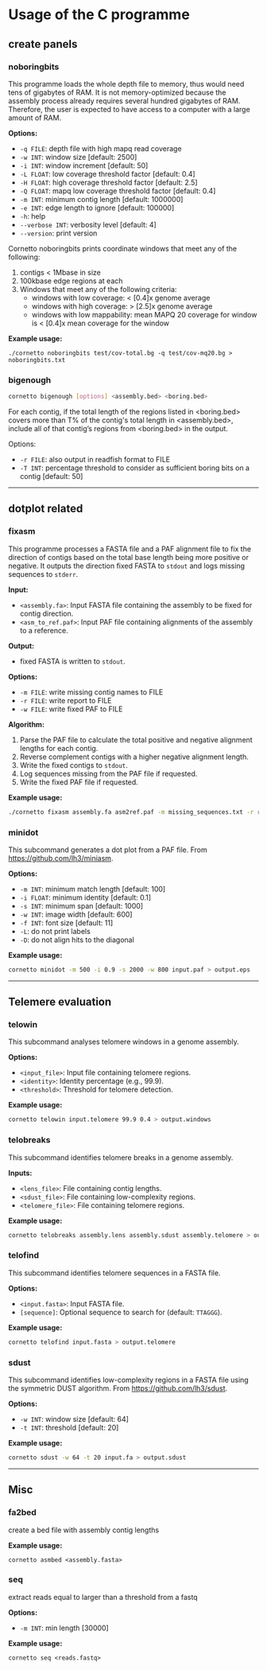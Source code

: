 # Usage of the C programme

## create panels

### noboringbits

This programme loads the whole depth file to memory, thus would need tens of gigabytes of RAM. It is not memory-optimized because the assembly process already requires several hundred gigabytes of RAM. Therefore, the user is expected to have access to a computer with a large amount of RAM.

**Options:**

* `-q FILE`:       depth file with high mapq read coverage
* `-w INT`:        window size [default: 2500]
* `-i INT`:        window increment [default: 50]
* `-L FLOAT`:      low coverage threshold factor [default: 0.4]
* `-H FLOAT`:      high coverage threshold factor [default: 2.5]
* `-Q FLOAT`:      mapq low coverage threshold factor [default: 0.4]
* `-m INT`:        minimum contig length [default: 1000000]
* `-e INT`:        edge length to ignore [default: 100000]
* `-h`:            help
* `--verbose INT`: verbosity level [default: 4]
* `--version`:     print version


Cornetto noboringbits prints coordinate windows that meet any of the following:

1. contigs < 1Mbase in size
2. 100kbase edge regions at each
3. Windows that meet any of the following criteria:
   - windows with low coverage: < [0.4]x genome average
   - windows with high coverage: > [2.5]x genome average
   - windows with low mappability: mean MAPQ 20 coverage for window is < [0.4]x mean coverage for the window


**Example usage:**
```
./cornetto noboringbits test/cov-total.bg -q test/cov-mq20.bg > noboringbits.txt
```


### bigenough

```bash
cornetto bigenough [options] <assembly.bed> <boring.bed>
```

For each contig, if the total length of the regions listed in <boring.bed> covers more than T% of the contig's total length in <assembly.bed>, include all of that contig’s regions from <boring.bed> in the output.

Options:
* `-r FILE`:  also output in readfish format to FILE
* `-T INT`:   percentage threshold to consider as sufficient boring bits on a contig [default: 50]

---

## dotplot related

### fixasm

This programme processes a FASTA file and a PAF alignment file to fix the direction of contigs based on the total base length being more positive or negative. It outputs the direction fixed FASTA to `stdout` and logs missing sequences to `stderr`.

**Input:**

* `<assembly.fa>`: Input FASTA file containing the assembly to be fixed for contig direction.
* `<asm_to_ref.paf>`: Input PAF file containing alignments of the assembly to a reference.

**Output:**

* fixed FASTA is written to `stdout`.

**Options:**

* `-m FILE`:   write missing contig names to FILE
* `-r FILE`:   write report to FILE
* `-w FILE`:   write fixed PAF to FILE


**Algorithm:**

1. Parse the PAF file to calculate the total positive and negative alignment lengths for each contig.
2. Reverse complement contigs with a higher negative alignment length.
3. Write the fixed contigs to `stdout`.
4. Log sequences missing from the PAF file if requested.
5. Write the fixed PAF file if requested.

**Example usage:**

```bash
./cornetto fixasm assembly.fa asm2ref.paf -m missing_sequences.txt -r report.tsv -w fixed.paf > fixed_contigs.fasta
```


### minidot

This subcommand generates a dot plot from a PAF file. From https://github.com/lh3/miniasm.

**Options:**

* `-m INT`:        minimum match length [default: 100]
* `-i FLOAT`:      minimum identity [default: 0.1]
* `-s INT`:        minimum span [default: 1000]
* `-w INT`:        image width [default: 600]
* `-f INT`:        font size [default: 11]
* `-L`:            do not print labels
* `-D`:            do not align hits to the diagonal

**Example usage:**

```bash
cornetto minidot -m 500 -i 0.9 -s 2000 -w 800 input.paf > output.eps
```

---

## Telemere evaluation


### telowin

This subcommand analyses telomere windows in a genome assembly.

**Options:**

* `<input_file>`:  Input file containing telomere regions.
* `<identity>`:    Identity percentage (e.g., 99.9).
* `<threshold>`:   Threshold for telomere detection.

**Example usage:**

```bash
cornetto telowin input.telomere 99.9 0.4 > output.windows
```


### telobreaks

This subcommand identifies telomere breaks in a genome assembly.

**Inputs:**

* `<lens_file>`:   File containing contig lengths.
* `<sdust_file>`:  File containing low-complexity regions.
* `<telomere_file>`: File containing telomere regions.

**Example usage:**

```bash
cornetto telobreaks assembly.lens assembly.sdust assembly.telomere > output.breaks
```


### telofind

This subcommand identifies telomere sequences in a FASTA file.

**Options:**

* `<input.fasta>`: Input FASTA file.
* `[sequence]`:    Optional sequence to search for (default: `TTAGGG`).

**Example usage:**

```bash
cornetto telofind input.fasta > output.telomere
```

### sdust

This subcommand identifies low-complexity regions in a FASTA file using the symmetric DUST algorithm. From https://github.com/lh3/sdust.

**Options:**

* `-w INT`:        window size [default: 64]
* `-t INT`:        threshold [default: 20]

**Example usage:**

```bash
cornetto sdust -w 64 -t 20 input.fa > output.sdust
```

---

## Misc

### fa2bed

create a bed file with assembly contig lengths

**Example usage:**
```
cornetto asmbed <assembly.fasta>
```

### seq

extract reads equal to larger than a threshold from a fastq

**Options:**
- `-m INT`:        min length [30000]

**Example usage:**
```
cornetto seq <reads.fastq>
```